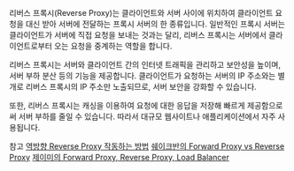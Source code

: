 
리버스 프록시(Reverse Proxy)는 클라이언트와 서버 사이에 위치하여 클라이언트 요청을 대신 받아 서버에 전달하는 프록시 서버의 한 종류입니다. 일반적인 프록시 서버는 클라이언트가 서버에 직접 요청을 보내는 것과는 달리, 리버스 프록시는 서버에서 클라이언트로부터 오는 요청을 중계하는 역할을 합니다.

리버스 프록시는 서버와 클라이언트 간의 인터넷 트래픽을 관리하고 보안성을 높이며, 서버 부하 분산 등의 기능을 제공합니다. 클라이언트가 요청하는 서버의 IP 주소와는 별개로 리버스 프록시의 IP 주소만 노출되므로, 서버 보안을 강화할 수 있습니다.

또한, 리버스 프록시는 캐싱을 이용하여 요청에 대한 응답을 저장해 빠르게 제공함으로써 서버 부하를 줄일 수 있습니다. 따라서 대규모 웹사이트나 애플리케이션에서 자주 사용됩니다.

참고
[역방향 Reverse Proxy 작동하는 방법](https://svrforum.com/svr/284432)
[쉐이크반의 Forward Proxy vs Reverse Proxy](https://www.youtube.com/watch?v=lg-wHikZg0Q)
[제이미의 Forward Proxy, Reverse Proxy, Load Balancer](https://www.youtube.com/watch?v=YxwYhenZ3BE)
